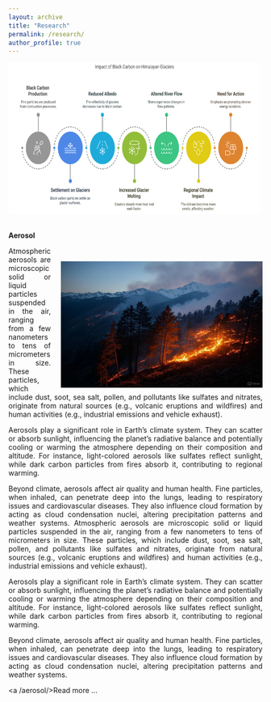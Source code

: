 ```yaml
---
layout: archive
title: "Research"
permalink: /research/
author_profile: true
---
```


<img src="/images/research.png" alt="Research" style="width:500px;height:300px;">

<br>
<br>

<b>Aerosol</b>
<img src="/images/Forest_Fire_Himalaya.jpg" alt="Forest fire in Himalaya" width="400" height="250" align="right" style="margin-left: 20px; margin-right: 0px; margin-top: 60px; margin-bottom: 10px;">
<p style="text-align: justify;">Atmospheric aerosols are microscopic solid or liquid particles suspended in the air, ranging from a few nanometers to tens of micrometers in size. These particles, which include dust, soot, sea salt, pollen, and pollutants like sulfates and nitrates, originate from natural sources (e.g., volcanic eruptions and wildfires) and human activities (e.g., industrial emissions and vehicle exhaust).</p>

<p style="text-align: justify;">Aerosols play a significant role in Earth’s climate system. They can scatter or absorb sunlight, influencing the planet’s radiative balance and potentially cooling or warming the atmosphere depending on their composition and altitude. For instance, light-colored aerosols like sulfates reflect sunlight, while dark carbon particles from fires absorb it, contributing to regional warming.</p>

<p style="text-align: justify;">Beyond climate, aerosols affect air quality and human health. Fine particles, when inhaled, can penetrate deep into the lungs, leading to respiratory issues and cardiovascular diseases. They also influence cloud formation by acting as cloud condensation nuclei, altering precipitation patterns and weather systems. Atmospheric aerosols are microscopic solid or liquid particles suspended in the air, ranging from a few nanometers to tens of micrometers in size. These particles, which include dust, soot, sea salt, pollen, and pollutants like sulfates and nitrates, originate from natural sources (e.g., volcanic eruptions and wildfires) and human activities (e.g., industrial emissions and vehicle exhaust).</p>

<p style="text-align: justify;">Aerosols play a significant role in Earth’s climate system. They can scatter or absorb sunlight, influencing the planet’s radiative balance and potentially cooling or warming the atmosphere depending on their composition and altitude. For instance, light-colored aerosols like sulfates reflect sunlight, while dark carbon particles from fires absorb it, contributing to regional warming.</p>

<p style="text-align: justify;">Beyond climate, aerosols affect air quality and human health. Fine particles, when inhaled, can penetrate deep into the lungs, leading to respiratory issues and cardiovascular diseases. They also influence cloud formation by acting as cloud condensation nuclei, altering precipitation patterns and weather systems.</p>

<a /aerosol/>Read more ...</a>





